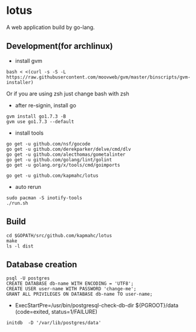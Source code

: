 # lotus
A web application build by go-lang.

## Development(for archlinux)
* install gvm
```
bash < <(curl -s -S -L https://raw.githubusercontent.com/moovweb/gvm/master/binscripts/gvm-installer)
```
Or if you are using zsh just change bash with zsh

* after re-signin, install go
```
gvm install go1.7.3 -B
gvm use go1.7.3 --default
```


* install tools

```
go get -u github.com/nsf/gocode
go get -u github.com/derekparker/delve/cmd/dlv
go get -u github.com/alecthomas/gometalinter
go get -u github.com/golang/lint/golint
go get -u golang.org/x/tools/cmd/goimports

go get -u github.com/kapmahc/lotus
```

* auto rerun
```
sudo pacman -S inotify-tools
./run.sh
```

## Build
```
cd $GOPATH/src/github.com/kapmahc/lotus
make
ls -l dist
```

## Database creation

```
psql -U postgres
CREATE DATABASE db-name WITH ENCODING = 'UTF8';
CREATE USER user-name WITH PASSWORD 'change-me';
GRANT ALL PRIVILEGES ON DATABASE db-name TO user-name;
```

* ExecStartPre=/usr/bin/postgresql-check-db-dir ${PGROOT}/data (code=exited, status=1/FAILURE)

```
initdb  -D '/var/lib/postgres/data'
```
